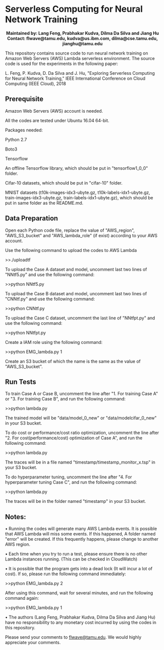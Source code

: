 # Serverless Computing for Neural Network Training

<p align="center">
  <b>Maintained by: Lang Feng, Prabhakar Kudva, Dilma Da Silva and Jiang Hu </b><br>
  <b>Contact: flwave@tamu.edu, kudva@us.ibm.com, dilma@cse.tamu.edu, jianghu@tamu.edu</b><br>
</p>

This repository contains source code to run neural network training on Amazon Web Servers (AWS) Lambda serverless environment. 
The source code is used for the experiments in the following paper:

L. Feng, P. Kudva, D. Da Silva and J. Hu, "Exploring Serverless Computing for
Neural Network Training," IEEE International Conference on Cloud Computing
(IEEE Cloud), 2018

## Prerequisite

Amazon Web Servers (AWS) account is needed. 

All the codes are tested under Ubuntu 16.04 64-bit. 

Packages needed:

Python 2.7

Boto3

Tensorflow

An offline Tensorflow library, which should be put in "tensorflow1_0_0" folder.

Cifar-10 datasets, which should be put in "cifar-10" folder.

MNIST datasets (t10k-images-idx3-ubyte.gz, t10k-labels-idx1-ubyte.gz, train-images-idx3-ubyte.gz, train-labels-idx1-ubyte.gz),
 which should be put in same folder as the README.md.

## Data Preparation

Open each Python code file, replace the value of "AWS_region", "AWS_S3_bucket" and "AWS_lambda_role" (if exist) according to your AWS account.

Use the following command to upload the codes to AWS Lambda

\>\>./uploadtf

To upload the Case A dataset and model, uncomment last two lines of "NNtf5.py" and use the following command:

\>\>python NNtf5.py

To upload the Case B dataset and model, uncomment last two lines of "CNNtf.py" and use the following command:

\>\>python CNNtf.py

To upload the Case C dataset, uncomment the last line of "NNtfpt.py" and use the following command:

\>\>python NNtfpt.py

Create a IAM role using the following command:

\>\>python EMG_lambda.py 1

Create an S3 bucket of which the name is the same as the value of "AWS_S3_bucket".

## Run Tests

To train Case A or Case B, uncomment the line after "1. For training Case A" or "3. For training Case B", and run the following command:

\>\>python lambda.py

The trained model will be "data/model_0_new" or "data/modelcifar_0_new" in your S3 bucket.

To do cost or performance/cost ratio optimization, uncomment the line after "2. For cost(performance/cost) optimization of Case A",
and run the following command:

\>\>python lambda.py

The traces will be in a file named "timestamp/timestamp_monitor_x.tsp" in your S3 bucket.

To do hyperparameter tuning, uncomment the line after "4. For hyperparameter tuning Case C", and run the following command:

\>\>python lambda.py

The traces will be in the folder named "timestamp" in your S3 bucket.

## Notes:

• Running the codes will generate many AWS Lambda events. It is possible that AWS Lambda will miss some events. If this happened, 
A folder named "error" will be created. If this frequently happens, please change to another AWS region.

• Each time when you try to run a test, please ensure there is no other Lambda instances running. (This can be checked in CloudWatch)

• It is possible that the program gets into a dead lock (It will incur a lot of cost). If so, please run the following command immediately:

\>\>python EMG_lambda.py 2

After using this command, wait for several minutes, and run the following command again:

\>\>python EMG_lambda.py 1

• The authors (Lang Feng, Prabhakar Kudva, Dilma Da Silva and Jiang Hu) have no responsibility to any monetary cost incurred by using the codes in this repository.

Please send your comments to flwave@tamu.edu. We would highly appreciate your comments.
